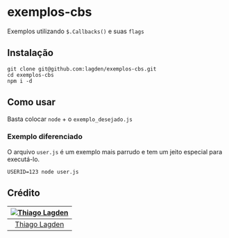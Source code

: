 # exemplos-cbs

Exemplos utilizando `$.Callbacks()` e suas `flags`

## Instalação

```
git clone git@github.com:lagden/exemplos-cbs.git
cd exemplos-cbs
npm i -d
```

## Como usar

Basta colocar `node` + o `exemplo_desejado.js`

### Exemplo diferenciado

O arquivo `user.js` é um exemplo mais parrudo e tem um jeito
especial para executá-lo.

```
USERID=123 node user.js
```

## Crédito

| [![Thiago Lagden](http://gravatar.com/avatar/bfe5ce4cb209f3e4f4584e1f5aa209c6.png?s=144)](http://lagden.in) |
| :-----------: |
| [Thiago Lagden](http://lagden.in) |
